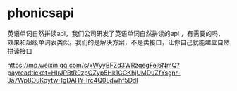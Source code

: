 # phonicsapi
英语单词自然拼读api，我们公司研发了英语单词自然拼读的api ，有需要的吗，效果和超级单词表类似。我们的是解决方案，不是卖接口，让你自己就能建立自然拼读接口

https://mp.weixin.qq.com/s/xWyyBFZd3WRzqegFei6NmQ?payreadticket=HIrJPBtR9zpOZyp5Hk1CGKhjUMDuZfYsgnr-Ja7Wp8OuKqytwHgDAHY-Irc4Q0Ldwhf5DdI
